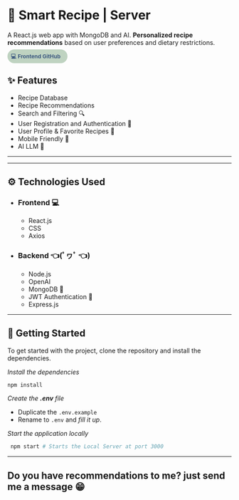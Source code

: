 # 🍳 Smart Recipe | Server

A React.js web app with MongoDB and AI. **Personalized recipe recommendations** based on user preferences and dietary restrictions.

<!-- <p align="center" style="padding:1rem;">
  <a
  style="background-color: #84a59d; border-radius:20px; padding:1rem; color:#f7ede2; font-weight:bold; text-decoration:none;"
  href="https://ai-interviewer-gh3q.onrender.com">👉 Check the Live version here 👈</a>
</p> -->

<a
style="background-color:#bfd3c1; border-radius:20px; padding:0.5rem; color:#3d5a80; font-size:0.75rem; padding-right:1rem; font-weight:bold; text-decoration:none;"
href="https://github.com/lucianosimoni/smart-recipe-client"
target="_blank">
💻 Frontend GitHub
</a>

## ✨ Features

- Recipe Database
- Recipe Recommendations
- Search and Filtering 🔍
- User Registration and Authentication 🔑
- User Profile & Favorite Recipes 🧑
- Mobile Friendly 📱
- AI LLM 🧠

---

---

## ⚙️ Technologies Used

- ### Frontend 💻

  - React.js
  - CSS
  - Axios

- ### Backend 👈(ﾟヮﾟ 👈)

  - Node.js
  - OpenAI
  - MongoDB 🌿
  - JWT Authentication 🔑
  - Express.js

---

## 🚂 Getting Started

To get started with the project, clone the repository and install the dependencies.

_Install the dependencies_

```bash
npm install
```

_Create the **.env** file_

- Duplicate the `.env.example`
- Rename to `.env` and _fill it up_.

_Start the application locally_

```bash
 npm start # Starts the Local Server at port 3000
```

---

<!-- ## 🧠 OpenAI

- Base model in use: `curie`
- Fine-tunned model with more than 150+ lines of data.

### Fine-tuning model

Check docts [here](https://platform.openai.com/docs/guides/fine-tuning/create-a-fine-tuned-model)

1. _Check if `training-data` is well formatted_

```bash
 openai tools fine_tunes.prepare_data -f <LOCAL_FILE>
```

2. _Fine-tune a new model_

```bash
openai -k <API_KEY> api fine_tunes.create -t <TRAIN_FILE_ID_OR_PATH> -m <BASE_MODEL> --suffix "custom model name"
```

3. _Train already made Fine-tuned model_

```bash
openai -k <API_KEY> api fine_tunes.create -t <TRAIN_FILE_ID_OR_PATH> --model <MODEL_ID>
``` -->

## Do you have recommendations to me? just send me a message 😁
